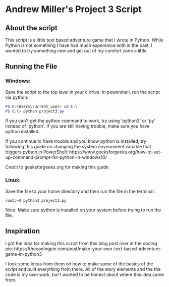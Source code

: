 # Andrew Miller's Project 3 Script

## About the script

<p>This script is a little text based adventure game that I wrote in Python. While Python is not something I have had much expereince with in the past, I wanted to try something new and get out of my comfort zone a little. </p>




## Running the File

### Windows:
<p>Save the script to the top level in your c drive. In powershell, run the script via python: </p>

```PowerShell
PS C:\Users\current_user> cd C:\
PS C:\> python project3.py
```
<p>If you can't get the python command to work, try using 'python3' or 'py' instead of 'python'. If you are still having trouble, make sure you have python installed.</p>
<p>If you continue to have trouble and you know python is installed, try following this guide on changing the system environment variable that triggers python in PowerShell: https://www.geeksforgeeks.org/how-to-set-up-command-prompt-for-python-in-windows10/ </p>

<p> Credit to geeksforgeeks.org for making this guide</p>

### Linux:
<p>Save the file to your home directory and then run the file in the terminal: </p>

```console
root:~$ python3 project3.py
```
<p>Note: Make sure python is installed on your system before trying to run the file.</p>


## Inspiration

<p>I got the idea for making this script from this blog post over at the coding pie: https://thecodingpie.com/post/make-your-own-text-based-adventure-game-in-python3 </p> 
<p>I took some ideas from them on how to make some of the basics of the script and built everything from there. All of the story elements and the the code is my own work, but I wanted to be honest about where this idea came from.</p>
